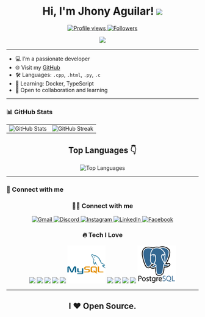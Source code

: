 <h1 align="center">
  Hi, I'm Jhony Aguilar!
  <a href="https://github.com/Jhony410" target="_self">
    <img src="https://media.giphy.com/media/hvRJCLFzcasrR4ia7z/giphy.gif" width="30">
  </a>
</h1>

<p align="center">
  <a href="https://github.com/Jhony410">
    <img src="https://komarev.com/ghpvc/?username=Jhony410&label=Profile%20views&color=0e75b6&style=flat" alt="Profile views" />
  </a>
  <a href="https://github.com/Jhony410">
    <img src="https://img.shields.io/github/followers/Jhony410?label=Followers" alt="Followers" />
  </a>
</p>

<p align="center">
  <img src="https://readme-typing-svg.herokuapp.com?lines=Hi,+I'm+Jhony;Desarrollador+Junior;Amante+de+la+tecnología+y+de+la+edición;Siempre+aprendiendo+cosas+nuevas&center=true&width=600&height=45&color=36bce8&vCenter=true&size=22">
</p>

---

- 💻 I’m a passionate developer  
- 🌐 Visit my [GitHub](https://github.com/Jhony410)  
- 🛠️ Languages: `.cpp`, `.html`, `.py`, `.c`
- 🧠 Learning: Docker, TypeScript  
- 🌟 Open to collaboration and learning  

---

### 📊 GitHub Stats

<table align="center">
  <tr>
    <td>
      <img src="https://github-readme-stats.vercel.app/api?username=Jhony410&theme=date_night&show_icons=true" alt="GitHub Stats"/>
    </td>
    <td>
      <img src="https://github-readme-streak-stats.herokuapp.com?user=Jhony410&theme=date_night" alt="GitHub Streak"/>
    </td>
  </tr>
</table>

<h2 align="center">Top Languages 👇</h4>
<p align="center">
  <img src="https://github-readme-stats.vercel.app/api/top-langs/?username=Jhony410&layout=compact&theme=date_night" alt="Top Languages" />
</p>

---

### 🤝 Connect with me

<h3 align="center">🤝🏻 Connect with me</h3>

<p align="center">
  <a href="mailto:jhonykey1415@gmail.com">
    <img src="https://img.shields.io/badge/Gmail-D14836.svg?style=for-the-badge&logo=gmail&logoColor=white" alt="Gmail" />
  </a>
  <a href="https://discord.com/users/889653772870107146" title="Jhon key#3596">
    <img src="https://img.shields.io/badge/Discord-5865F2.svg?style=for-the-badge&logo=discord&logoColor=white" alt="Discord" />
  </a>
  <a href="https://www.instagram.com/jhonykey1415">
    <img src="https://img.shields.io/badge/Instagram-E4405F.svg?style=for-the-badge&logo=instagram&logoColor=white" alt="Instagram" />
  </a>
  <a href="https://www.linkedin.com/in/jhon-aguilar-2388bb373">
    <img src="https://img.shields.io/badge/LinkedIn-0077B5.svg?style=for-the-badge&logo=linkedin&logoColor=white" alt="LinkedIn" />
  </a>
  <a href="https://www.facebook.com/jhon.aguilar.7739814">
    <img src="https://img.shields.io/badge/Facebook-1877F2.svg?style=for-the-badge&logo=facebook&logoColor=white" alt="Facebook" />
  </a>
</p>

<h3 align="center">🔥 Tech I Love</h3>

<p align="center">
  <!-- JavaScript -->
  <img src="https://media3.giphy.com/media/ln7z2eWriiQAllfVcn/200w.webp" width="100">

  <!-- Python -->
  <img src="https://media.giphy.com/media/KAq5w47R9rmTuvWOWa/giphy.gif" width="100">

  <!-- React -->
  <img src="https://media.giphy.com/media/eNAsjO55tPbgaor7ma/giphy.gif" width="100">

  <!-- GitHub -->
  <img src="https://i.giphy.com/media/KzJkzjggfGN5Py6nkT/200.webp" width="100">

  <!-- Visual Studio Code -->
  <img src="https://i.giphy.com/media/IdyAQJVN2kVPNUrojM/200.webp" width="100">

  <!-- MySQL (no oficial animado, alternativa: logo girando) -->
  <img src="https://raw.githubusercontent.com/devicons/devicon/master/icons/mysql/mysql-original-wordmark.svg" width="100">

  <!-- Android Studio -->
  <img src="https://upload.wikimedia.org/wikipedia/commons/9/92/Android_Studio_Icon_2023.svg" width="100">

  <!-- C++ -->
  <img src="https://raw.githubusercontent.com/isocpp/logos/master/cpp_logo.png" width="100">

  <!-- Visual Studio -->
  <img src="https://media.giphy.com/media/l3vR85PnGsBwu1PFK/giphy.gif" width="100">

  <!-- Microsoft -->
  <img src="https://media.giphy.com/media/XAxylRMCdpbEWUAvr8/giphy.gif" width="100">

  <!-- PostgreSQL -->
  <img src="https://raw.githubusercontent.com/devicons/devicon/master/icons/postgresql/postgresql-original-wordmark.svg" width="100">
</p>

---

<h2 align="center">
   I ❤ Open Source.
</h2>
